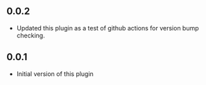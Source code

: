 ## 0.0.2
  - Updated this plugin as a test of github actions for version bump checking.

## 0.0.1
  - Initial version of this plugin
